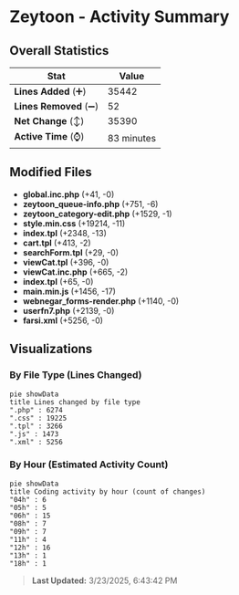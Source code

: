 # Zeytoon - Activity Summary 

## Overall Statistics

| Stat                   | Value                                                             |
| ---------------------- | ----------------------------------------------------------------- |
| **Lines Added** (➕)   | 35442                                          |
| **Lines Removed** (➖) | 52                                        |
| **Net Change** (↕)    | 35390                |
| **Active Time** (⌚)   | 83 minutes |


## Modified Files
- **global.inc.php** (+41, -0)
- **zeytoon_queue-info.php** (+751, -6)
- **zeytoon_category-edit.php** (+1529, -1)
- **style.min.css** (+19214, -11)
- **index.tpl** (+2348, -13)
- **cart.tpl** (+413, -2)
- **searchForm.tpl** (+29, -0)
- **viewCat.tpl** (+396, -0)
- **viewCat.inc.php** (+665, -2)
- **index.tpl** (+65, -0)
- **main.min.js** (+1456, -17)
- **webnegar_forms-render.php** (+1140, -0)
- **userfn7.php** (+2139, -0)
- **farsi.xml** (+5256, -0)

## Visualizations

### By File Type (Lines Changed)

```mermaid
pie showData
title Lines changed by file type
".php" : 6274
".css" : 19225
".tpl" : 3266
".js" : 1473
".xml" : 5256
```

### By Hour (Estimated Activity Count)

```mermaid
pie showData
title Coding activity by hour (count of changes)
"04h" : 6
"05h" : 5
"06h" : 15
"08h" : 7
"09h" : 7
"11h" : 4
"12h" : 16
"13h" : 1
"18h" : 1
```


> **Last Updated:** 3/23/2025, 6:43:42 PM